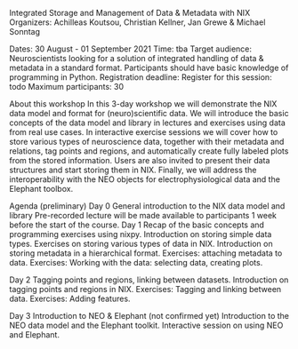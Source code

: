 Integrated Storage and Management of Data & Metadata with NIX 
Organizers: Achilleas Koutsou, Christian Kellner, Jan Grewe & Michael Sonntag


Dates: 30 August - 01 September 2021
Time: tba
Target audience: Neuroscientists looking for a solution of integrated handling of data & metadata in a standard format. Participants should have basic knowledge of programming in Python. 
Registration deadline:
Register for this session: todo
Maximum participants: 30    

About this workshop
In this 3-day workshop we will demonstrate the NIX data model and format for (neuro)scientific data. We will introduce the basic concepts of the data model and library in lectures and exercises using data from real use cases. In interactive exercise sessions we will cover how to store various types of neuroscience data, together with their metadata and relations, tag points and regions, and automatically create fully labeled plots from the stored information. Users are also invited to present their data structures and start storing them in NIX. Finally, we will address the interoperability with the NEO objects for electrophysiological data and the Elephant toolbox. 

Agenda (preliminary)
Day 0    General introduction to the NIX data model and library
Pre-recorded lecture will be made available to participants 1 week before the start of the course.
Day 1    Recap of the basic concepts and programming exercises using nixpy.
Introduction on storing simple data types.
Exercises on storing various types of data in NIX.
Introduction on storing metadata in a hierarchical format.
Exercises: attaching metadata to data.
Exercises: Working with the data: selecting data, creating plots.

Day 2    Tagging points and regions, linking between datasets.
Introduction on tagging points and regions in NIX.
Exercises: Tagging and linking between data.
Exercises: Adding features.

Day 3    Introduction to NEO & Elephant (not confirmed yet)
Introduction to the NEO data model and the Elephant toolkit.
Interactive session on using NEO and Elephant.


